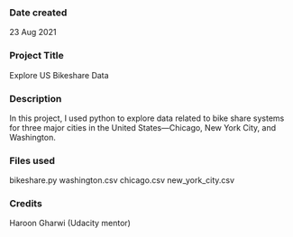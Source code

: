 ### Date created
23 Aug 2021

### Project Title
Explore US Bikeshare Data

### Description
In this project, I used python to explore data related to bike share systems for three major cities in the United States—Chicago, New York City, and Washington.

### Files used
bikeshare.py
washington.csv
chicago.csv
new_york_city.csv

### Credits
Haroon Gharwi (Udacity mentor)
